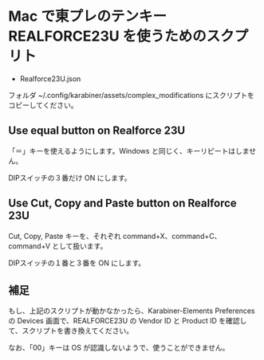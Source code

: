 # Mac で東プレのテンキー REALFORCE23U を使うためのスクプリト

* Realforce23U.json

フォルダ ~/.config/karabiner/assets/complex_modifications  にスクリプトをコピーしてください。

## Use equal button on Realforce 23U

「＝」キーを使えるようにします。Windows と同じく、キーリピートはしません。

DIPスイッチの３番だけ ON にします。

## Use Cut, Copy and Paste button on Realforce 23U

Cut, Copy, Paste キーを、それぞれ command+X、command+C、command+V として扱います。

DIPスイッチの１番と３番を ON にします。

## 補足

もし、上記のスクリプトが動かなかったら、Karabiner-Elements Preferences の Devices 画面で、REALFORCE23U の Vendor ID と Product ID を確認して、スクリプトを書き換えてください。

なお、「00」キーは OS が認識しないようで、使うことができません。
